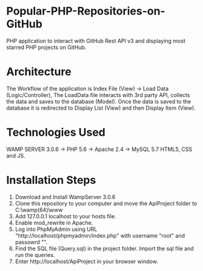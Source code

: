 # Popular-PHP-Repositories-on-GitHub
PHP application to interact with GitHub Rest API v3 and displaying most starred PHP projects on GitHub.

# Architecture
The Workflow of the application is
Index File (View) -> Load Data (Logic/Controller), The LoadData file interacts with 3rd party API, collects the data and saves to the database (Model). Once the data is saved to the database it is redirected to Display List (View) and then Display Item (View).

# Technologies Used
WAMP SERVER 3.0.6
-> PHP 5.6
-> Apache 2.4
-> MySQL 5.7
HTML5, CSS and JS.

# Installation Steps
1. Download and Install WampServer 3.0.6
2. Clone this repository to your computer and move the ApiProject folder to C:\wamp(64)\www
3. Add 127.0.0.1 localhost to your hosts file.
4. Enable mod_rewrite in Apache.
5. Log into PhpMyAdmin using URL "http://localhost/phpmyadmin/index.php" with username "root" and passowrd "".
6. Find the SQL file (Query.sql) in the project folder. Import the sql file and run the queries.
7. Enter http://localhost/ApiProject in your browser window.
